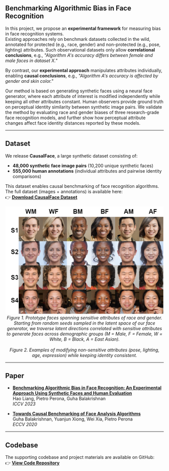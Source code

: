## Benchmarking Algorithmic Bias in Face Recognition

In this project, we propose an **experimental framework** for measuring bias in face recognition systems.  
Existing approaches rely on benchmark datasets collected in the wild, annotated for protected (e.g., race, gender) and non-protected (e.g., pose, lighting) attributes. Such observational datasets only allow **correlational conclusions**, e.g., *"Algorithm A's accuracy differs between female and male faces in dataset X."*  

By contrast, our **experimental approach** manipulates attributes individually, enabling **causal conclusions**, e.g., *"Algorithm A's accuracy is affected by gender and skin color."*  

Our method is based on generating synthetic faces using a neural face generator, where each attribute of interest is modified independently while keeping all other attributes constant. Human observers provide ground truth on perceptual identity similarity between synthetic image pairs. We validate the method by evaluating race and gender biases of three research-grade face recognition models, and further show how perceptual attribute changes affect face identity distances reported by these models.  

---

## Dataset

We release **CausalFace**, a large synthetic dataset consisting of:  
- **48,000 synthetic face image pairs** (10,200 unique synthetic faces)  
- **555,000 human annotations** (individual attributes and pairwise identity comparisons)  

This dataset enables causal benchmarking of face recognition algorithms.  
The full dataset (images + annotations) is available here:  
👉 [**Download CausalFace Dataset**](https://rice.box.com/s/0t7dtfurh8jf80mhq3f7s8nbya2g58w9)  

<div align="center">
  <img src="prototype.png" alt><br>
  <em>Figure 1. Prototype faces spanning sensitive attributes of race and gender. Starting from random seeds sampled in the latent space of our face generator, we traverse latent directions correlated with sensitive attributes to generate faces across demographic groups (M = Male, F = Female, W = White, B = Black, A = East Asian).</em>
</div>

<div align="center">
  <img src="attributes.png" alt><br>
  <em>Figure 2. Examples of modifying non-sensitive attributes (pose, lighting, age, expression) while keeping identity consistent.</em>
</div>

---

## Paper

- [**Benchmarking Algorithmic Bias in Face Recognition: An Experimental Approach Using Synthetic Faces and Human Evaluation**](https://arxiv.org/abs/2308.05441)  
  Hao Liang, Pietro Perona, Guha Balakrishnan  
  *ICCV 2023*

- [**Towards Causal Benchmarking of Face Analysis Algorithms**](https://arxiv.org/abs/2007.06570)  
  Guha Balakrishnan, Yuanjun Xiong, Wei Xia, Pietro Perona  
  *ECCV 2020*

---

## Codebase

The supporting codebase and project materials are available on GitHub:  
👉 [**View Code Repository**](https://github.com/your-repo-link)
